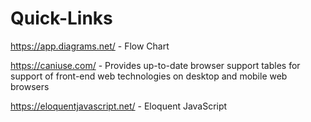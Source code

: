 # Quick-Links

https://app.diagrams.net/  - Flow Chart

https://caniuse.com/       - Provides up-to-date browser support tables for support of front-end web technologies on desktop and mobile web browsers

https://eloquentjavascript.net/  - Eloquent JavaScript
